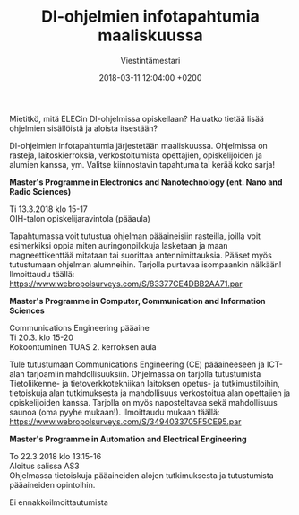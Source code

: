 ﻿---
layout: post
title: DI-ohjelmien infotapahtumia maaliskuussa
date: 2018-03-11 12:04:00 +0200
language: fin
author: Viestintämestari
categories: opinnot aalto
---
Mietitkö, mitä ELECin DI-ohjelmissa opiskellaan? Haluatko tietää lisää ohjelmien sisällöistä ja aloista itsestään?

DI-ohjelmien infotapahtumia järjestetään maaliskuussa. Ohjelmissa on rasteja, laitoskierroksia, verkostoitumista opettajien, opiskelijoiden ja alumien kanssa, ym. Valitse kiinnostavin tapahtuma tai kerää koko sarja!

**Master's Programme in Electronics and Nanotechnology (ent. Nano and Radio Sciences)**

Ti 13.3.2018 klo 15-17<br>
OIH-talon opiskelijaravintola (pääaula)

Tapahtumassa voit tutustua ohjelman pääaineisiin rasteilla, joilla voit esimerkiksi oppia miten auringonpilkkuja lasketaan ja maan magneettikenttää mitataan tai suorittaa antennimittauksia. Pääset myös tutustumaan ohjelman alumneihin. Tarjolla purtavaa isompaankin nälkään! Ilmoittaudu täällä: <https://www.webropolsurveys.com/S/83377CE4DBB2AA71.par>


**Master's Programme in Computer, Communication and Information Sciences**

Communications Engineering pääaine<br>
Ti 20.3. klo 15-20<br>
Kokoontuminen TUAS 2. kerroksen aula

Tule tutustumaan Communications Engineering (CE) pääaineeseen ja ICT-alan tarjoamiin mahdollisuuksiin. Ohjelmassa on tarjolla tutustumista Tietoliikenne- ja tietoverkkotekniikan laitoksen opetus- ja tutkimustiloihin, tietoiskuja alan tutkimuksesta ja mahdollisuus verkostoitua alan opettajien ja opiskelijoiden kanssa. Tarjolla on myös naposteltavaa sekä mahdollisuus saunoa (oma pyyhe mukaan!). Ilmoittaudu mukaan täällä: <https://www.webropolsurveys.com/S/3494033705F5CE95.par>
 

**Master's Programme in Automation and Electrical Engineering**

To 22.3.2018 klo 13.15-16<br>
Aloitus salissa AS3<br>
Ohjelmassa tietoiskuja pääaineiden alojen tutkimuksesta ja tutustumista pääaineiden opintoihin.

Ei ennakkoilmoittautumista